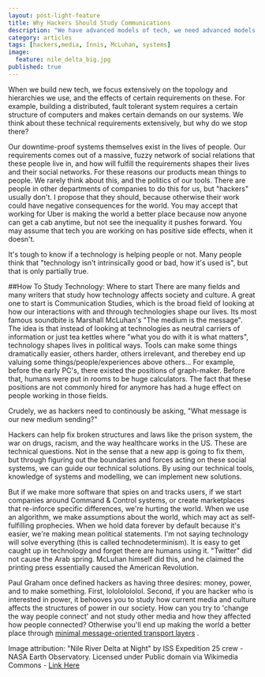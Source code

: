 ```yaml
---
layout: post-light-feature
title: Why Hackers Should Study Communications
description: "We have advanced models of tech, we need advanced models of society to match."
category: articles
tags: [hackers,media, Innis, McLuhan, systems]
image:
  feature: nile_delta_big.jpg
published: true
---
```


When we build new tech, we focus extensively on the topology and hierarchies we use, and the effects of certain requirements on
these. For example, building a distributed, fault tolerant system requires a certain structure of computers and makes certain demands on 
our systems. We think about these technical requirements extensively, but why do we stop there?

Our downtime-proof systems themselves exist in the lives of people. Our requirements comes out of a massive, fuzzy network of social relations
that these people live in, and how will fulfill the requirements shapes their lives and their social networks.
For these reasons our products mean things to people. We rarely think about this, and the politics of our tools.
There are people in other departments of companies to do this for us, but "hackers" usually don't.
I propose that they should, because otherwise their work could have negative consequences for the world.
You may accept that working for Uber is making the world a better place because now anyone can get a cab anytime, but not see the
inequality it pushes forward. You may assume that tech you are working on has positive side effects, when it doesn't.

It's tough to know if a technology is helping people or not. Many people think that "technology isn't intrinsically good or bad, how it's used is", 
but that is only partially true.

##How To Study Technology: Where to start
There are many fields and many writers that study how technology affects society and culture.
A great one to start is Communication Studies, which is the broad field of looking at how our interactions with and through technologies shape our lives.
Its most famous soundbite is Marshall McLuhan's "The medium is the message". The idea is that instead of looking at technologies as neutral carriers of information
or just tea kettles where "what you do with it is what matters", technology shapes lives in political ways. Tools can make some things dramatically easier,
others harder, others irrelevant, and therebey end up valuing some things/people/experiences above others...
For example, before the early PC's, there existed the positions of graph-maker. Before that, humans were put in rooms to be huge calculators. 
The fact that these positions are not commonly hired for anymore has had a huge effect on people working in those fields. 

Crudely, we as hackers need to continously be asking, "What message is our new medium sending?"

Hackers can help fix broken structures and laws like the prison system, the war on drugs, racism, and the way healthcare works in the US.
These are technical questions. Not in the sense that a new app is going to fix them, but through figuring out the boundaries
and forces acting on these social systems, we can guide our technical solutions. By using our technical tools, knowledge of systems and 
modelling, we can implement new solutions.

But if we make more software that spies on and tracks users, if we start companies around Command & Control systems, or create marketplaces
that re-inforce specific differences, we're hurting the world. When we use an algorithm, we make assumptions about the world, which may
act as self-fulfilling prophecies. When we hold data forever by default because it's easier, we're making mean political statements. 
I'm not saying technology will solve everything (this is called technodeterminism). It is easy to get caught up in technology and forget there are humans using it.
"Twitter" did not cause the Arab spring. McLuhan himself did this, and he claimed the printing press essentially caused the American Revolution. 

Paul Graham once defined hackers as having three desires: money, power, and to make something. First, lolololololol.
Second, if you are hacker who is interested in power, it behooves you to study how current media and culture affects the structures of power in our society.
How can you try to 'change the way people connect' and not study other media and how they affected how people connected?
Otherwise you'll end up making the world a better place through
[minimal message-oriented transport layers](http://www.theinquirer.net/inquirer/news/2356389/top-10-silicon-valley-quotes-minimum-viable-product) .

Image attribution: "Nile River Delta at Night" by ISS Expedition 25 crew - NASA Earth Observatory. Licensed under Public domain via Wikimedia Commons - 
[Link Here](http://commons.wikimedia.org/wiki/File:Nile_River_Delta_at_Night.JPG#mediaviewer/File:Nile_River_Delta_at_Night.JPG)
